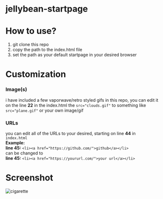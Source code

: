 # jellybean-startpage

# How to use?

1. git clone this repo
2. copy the path to the index.html file
3. set the path as your default startpage in your desired browser

# Customization

### Image(s)
i have included a few vaporwave/retro styled gifs in this repo, you can edit it on the line <b>22</b> in the index.html the ```src="clouds.gif"``` to something like ```src="plane.gif"``` or your own image/gif

### URLs
you can edit all of the URLs to your desired, starting on line **44** in ```index.html```
<br> **Example:** <br>
**line 45:** ```<li><a href="https://github.com/">github</a></li>``` <br >can be changed to <br> **line 45:** ```<li><a href="https://yoururl.com/">your url</a></li>```

# Screenshot

![cigarette](https://user-images.githubusercontent.com/96011252/185150257-16873912-aef2-46e9-91da-5b28b4a7ae14.png)
